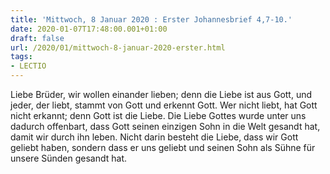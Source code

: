 ```yaml
---
title: 'Mittwoch, 8 Januar 2020 : Erster Johannesbrief 4,7-10.'
date: 2020-01-07T17:48:00.001+01:00
draft: false
url: /2020/01/mittwoch-8-januar-2020-erster.html
tags: 
- LECTIO
---
```


Liebe Brüder, wir wollen einander lieben; denn die Liebe ist aus Gott, und jeder, der liebt, stammt von Gott und erkennt Gott. Wer nicht liebt, hat Gott nicht erkannt; denn Gott ist die Liebe. Die Liebe Gottes wurde unter uns dadurch offenbart, dass Gott seinen einzigen Sohn in die Welt gesandt hat, damit wir durch ihn leben. Nicht darin besteht die Liebe, dass wir Gott geliebt haben, sondern dass er uns geliebt und seinen Sohn als Sühne für unsere Sünden gesandt hat.